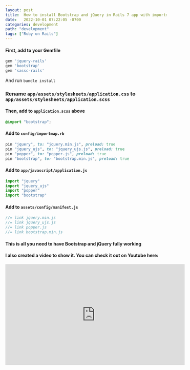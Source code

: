 ```yaml
---
layout: post
title:  How to install Bootstrap and jQuery in Rails 7 app with importmap
date:   2022-10-01 07:22:05 -0700
categories: development
path: "development"
tags: ["Ruby on Rails"]
---
```



#### First, add to your Gemfile
```ruby
gem 'jquery-rails'
gem 'bootstrap'
gem 'sassc-rails'
```
And run ```bundle install```

### Rename ```app/assets/stylesheets/application.css``` to ```app/assets/stylesheets/application.scss```

#### Then, add to ```application.scss``` above
```scss
@import "bootstrap";
```

#### Add to ```config/importmap.rb```
```ruby
pin "jquery", to: "jquery.min.js", preload: true
pin "jquery_ujs", to: "jquery_ujs.js", preload: true
pin "popper", to: "popper.js", preload: true
pin "bootstrap", to: "bootstrap.min.js", preload: true
```

#### Add to ```app/javascript/application.js```
```js
import "jquery"
import "jquery_ujs"
import "popper"
import "bootstrap"
```

#### Add to ```assets/config/manifest.js```
```js
//= link jquery.min.js
//= link jquery_ujs.js
//= link popper.js
//= link bootstrap.min.js
```

#### This is all you need to have Bootstrap and jQuery fully working

#### I also created a video to show it. You can check it out on Youtube here:

<iframe width="560" height="315" src="https://www.youtube.com/embed/C1ySLawZJ8Q" title="YouTube video player" frameborder="0" allow="accelerometer; autoplay; clipboard-write; encrypted-media; gyroscope; picture-in-picture" allowfullscreen></iframe>
<br />